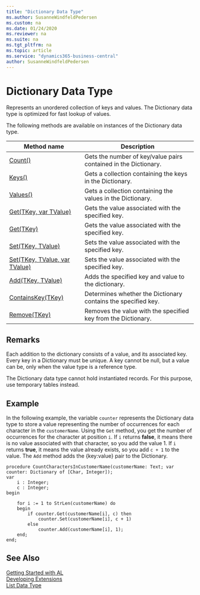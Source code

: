 ```yaml
---
title: "Dictionary Data Type"
ms.author: SusanneWindfeldPedersen
ms.custom: na
ms.date: 01/24/2020
ms.reviewer: na
ms.suite: na
ms.tgt_pltfrm: na
ms.topic: article
ms.service: "dynamics365-business-central"
author: SusanneWindfeldPedersen
---
```

[//]: # (START>DO_NOT_EDIT)
[//]: # (IMPORTANT:Do not edit any of the content between here and the END>DO_NOT_EDIT.)
[//]: # (Any modifications should be made in the .xml files in the ModernDev repo.)
# Dictionary Data Type
Represents an unordered collection of keys and values. The Dictionary data type is optimized for fast lookup of values.



The following methods are available on instances of the Dictionary data type.

|Method name|Description|
|-----------|-----------|
|[Count()](dictionary-count-method.md)|Gets the number of key/value pairs contained in the Dictionary.|
|[Keys()](dictionary-keys-method.md)|Gets a collection containing the keys in the Dictionary.|
|[Values()](dictionary-values-method.md)|Gets a collection containing the values in the Dictionary.|
|[Get(TKey, var TValue)](dictionary-get-tkey-tvalue-method.md)|Gets the value associated with the specified key.|
|[Get(TKey)](dictionary-get-tkey-method.md)|Gets the value associated with the specified key.|
|[Set(TKey, TValue)](dictionary-set-tkey-tvalue-method.md)|Sets the value associated with the specified key.|
|[Set(TKey, TValue, var TValue)](dictionary-set-tkey-tvalue-tvalue-method.md)|Sets the value associated with the specified key.|
|[Add(TKey, TValue)](dictionary-add-method.md)|Adds the specified key and value to the dictionary.|
|[ContainsKey(TKey)](dictionary-containskey-method.md)|Determines whether the Dictionary contains the specified key.|
|[Remove(TKey)](dictionary-remove-method.md)|Removes the value with the specified key from the Dictionary.|

[//]: # (IMPORTANT: END>DO_NOT_EDIT)

## Remarks  
Each addition to the dictionary consists of a value, and its associated key. Every key in a Dictionary must be unique. A key cannot be null, but a value can be, only when the value type is a reference type.

The Dictionary data type cannot hold instantiated records. For this purpose, use temporary tables instead.

## Example  
In the following example, the variable `counter` represents the Dictionary data type to store a value representing the number of occurrences for each character in the `customerName`. Using the `Get` method, you get the number of occurrences for the character at position `i`. If `i` returns **false**, it means there is no value associated with that character, so you add the value 1. If `i` returns **true**, it means the value already exists, so you add `c + 1` to the value. The `Add` method adds the {key:value} pair to the Dictionary.

```
procedure CountCharactersInCustomerName(customerName: Text; var counter: Dictionary of [Char, Integer]);
var
    i : Integer;
    c : Integer;
begin

    for i := 1 to StrLen(customerName) do 
    begin
        if counter.Get(customerName[i], c) then
            counter.Set(customerName[i], c + 1) 
        else 
            counter.Add(customerName[i], 1);
    end;
end;

```

## See Also  
[Getting Started with AL](../../devenv-get-started.md)  
[Developing Extensions](../../devenv-dev-overview.md)  
[List Data Type](../list/list-data-type.md)